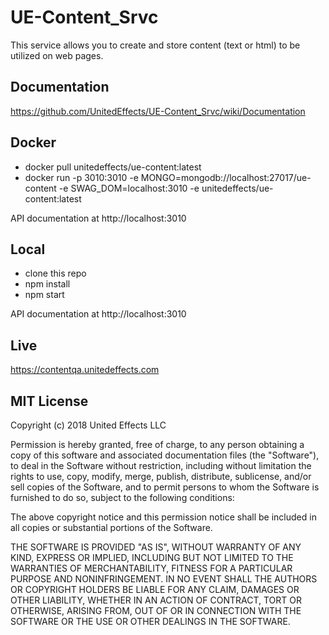 # UE-Content_Srvc
This service allows you to create and store content (text or html) to be utilized on web pages.

## Documentation

https://github.com/UnitedEffects/UE-Content_Srvc/wiki/Documentation

## Docker

* docker pull unitedeffects/ue-content:latest
* docker run -p 3010:3010 -e MONGO=mongodb://localhost:27017/ue-content -e SWAG_DOM=localhost:3010 -e unitedeffects/ue-content:latest

API documentation at http://localhost:3010

## Local

* clone this repo
* npm install
* npm start

API documentation at http://localhost:3010

## Live

https://contentqa.unitedeffects.com


## MIT License

Copyright (c) 2018 United Effects LLC

Permission is hereby granted, free of charge, to any person obtaining a copy
of this software and associated documentation files (the "Software"), to deal
in the Software without restriction, including without limitation the rights
to use, copy, modify, merge, publish, distribute, sublicense, and/or sell
copies of the Software, and to permit persons to whom the Software is
furnished to do so, subject to the following conditions:

The above copyright notice and this permission notice shall be included in all
copies or substantial portions of the Software.

THE SOFTWARE IS PROVIDED "AS IS", WITHOUT WARRANTY OF ANY KIND, EXPRESS OR
IMPLIED, INCLUDING BUT NOT LIMITED TO THE WARRANTIES OF MERCHANTABILITY,
FITNESS FOR A PARTICULAR PURPOSE AND NONINFRINGEMENT. IN NO EVENT SHALL THE
AUTHORS OR COPYRIGHT HOLDERS BE LIABLE FOR ANY CLAIM, DAMAGES OR OTHER
LIABILITY, WHETHER IN AN ACTION OF CONTRACT, TORT OR OTHERWISE, ARISING FROM,
OUT OF OR IN CONNECTION WITH THE SOFTWARE OR THE USE OR OTHER DEALINGS IN THE
SOFTWARE.
